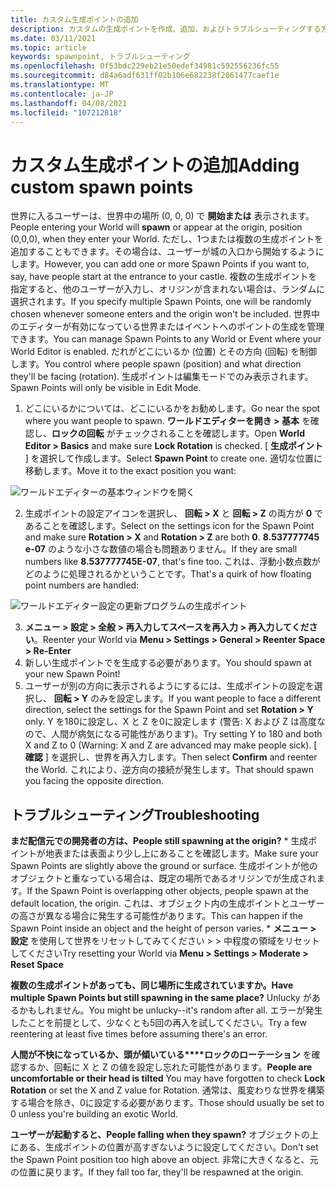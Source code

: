 ```yaml
---
title: カスタム生成ポイントの追加
description: カスタムの生成ポイントを作成、追加、およびトラブルシューティングする方法について説明します。
ms.date: 03/11/2021
ms.topic: article
keywords: spawnpoint, トラブルシューティング
ms.openlocfilehash: 0f53bdc229eb21e50edef34981c592556236fc55
ms.sourcegitcommit: d84a6adf631ff02b106e682238f2861477caef1e
ms.translationtype: MT
ms.contentlocale: ja-JP
ms.lasthandoff: 04/08/2021
ms.locfileid: "107212818"
---
```

# <a name="adding-custom-spawn-points"></a><span data-ttu-id="ca05c-104">カスタム生成ポイントの追加</span><span class="sxs-lookup"><span data-stu-id="ca05c-104">Adding custom spawn points</span></span>

<span data-ttu-id="ca05c-105">世界に入るユーザーは、世界中の場所 (0, 0, 0) で **開始または** 表示されます。</span><span class="sxs-lookup"><span data-stu-id="ca05c-105">People entering your World will **spawn** or appear at the origin, position (0,0,0), when they enter your World.</span></span> <span data-ttu-id="ca05c-106">ただし、1つまたは複数の生成ポイントを追加することもできます。その場合は、ユーザーが城の入口から開始するようにします。</span><span class="sxs-lookup"><span data-stu-id="ca05c-106">However, you can add one or more Spawn Points if you want to, say, have people start at the entrance to your castle.</span></span> <span data-ttu-id="ca05c-107">複数の生成ポイントを指定すると、他のユーザーが入力し、オリジンが含まれない場合は、ランダムに選択されます。</span><span class="sxs-lookup"><span data-stu-id="ca05c-107">If you specify multiple Spawn Points, one will be randomly chosen whenever someone enters and the origin won't be included.</span></span> <span data-ttu-id="ca05c-108">世界中のエディターが有効になっている世界またはイベントへのポイントの生成を管理できます。</span><span class="sxs-lookup"><span data-stu-id="ca05c-108">You can manage Spawn Points to any World or Event where your World Editor is enabled.</span></span> <span data-ttu-id="ca05c-109">だれがどこにいるか (位置) とその方向 (回転) を制御します。</span><span class="sxs-lookup"><span data-stu-id="ca05c-109">You control where people spawn (position) and what direction they'll be facing (rotation).</span></span> <span data-ttu-id="ca05c-110">生成ポイントは編集モードでのみ表示されます。</span><span class="sxs-lookup"><span data-stu-id="ca05c-110">Spawn Points will only be visible in Edit Mode.</span></span> 

1. <span data-ttu-id="ca05c-111">どこにいるかについては、どこにいるかをお勧めします。</span><span class="sxs-lookup"><span data-stu-id="ca05c-111">Go near the spot where you want people to spawn.</span></span> <span data-ttu-id="ca05c-112">**ワールドエディターを開き > 基本** を確認し、**ロックの回転** がチェックされることを確認します。</span><span class="sxs-lookup"><span data-stu-id="ca05c-112">Open **World Editor > Basics** and make sure **Lock Rotation** is checked.</span></span> <span data-ttu-id="ca05c-113">[ **生成ポイント** ] を選択して作成します。</span><span class="sxs-lookup"><span data-stu-id="ca05c-113">Select **Spawn Point** to create one.</span></span> <span data-ttu-id="ca05c-114">適切な位置に移動します。</span><span class="sxs-lookup"><span data-stu-id="ca05c-114">Move it to the exact position you want:</span></span>

![ワールドエディターの基本ウィンドウを開く](images/spawn-points-img-01.png)

2. <span data-ttu-id="ca05c-116">生成ポイントの設定アイコンを選択し、 **回転 > X** と **回転 > Z** の両方が **0** であることを確認します。</span><span class="sxs-lookup"><span data-stu-id="ca05c-116">Select on the settings icon for the Spawn Point and make sure **Rotation > X** and **Rotation > Z** are both **0**.</span></span> <span data-ttu-id="ca05c-117">**8.537777745 e-07** のような小さな数値の場合も問題ありません。</span><span class="sxs-lookup"><span data-stu-id="ca05c-117">If they are small numbers like **8.537777745E-07**, that's fine too.</span></span> <span data-ttu-id="ca05c-118">これは、浮動小数点数がどのように処理されるかということです。</span><span class="sxs-lookup"><span data-stu-id="ca05c-118">That's a quirk of how floating point numbers are handled:</span></span>

![ワールドエディター設定の更新プログラムの生成ポイント](images/spawn-points-img-02.png)

3. <span data-ttu-id="ca05c-120">**メニュー > 設定 > 全般 > 再入力してスペースを再入力 > 再入力してください**。</span><span class="sxs-lookup"><span data-stu-id="ca05c-120">Reenter your World via **Menu > Settings > General > Reenter Space > Re-Enter**</span></span>
4. <span data-ttu-id="ca05c-121">新しい生成ポイントでを生成する必要があります。</span><span class="sxs-lookup"><span data-stu-id="ca05c-121">You should spawn at your new Spawn Point!</span></span>
5. <span data-ttu-id="ca05c-122">ユーザーが別の方向に表示されるようにするには、生成ポイントの設定を選択し、 **回転 > Y** のみを設定します。</span><span class="sxs-lookup"><span data-stu-id="ca05c-122">If you want people to face a different direction, select the settings for the Spawn Point and set **Rotation > Y** only.</span></span> <span data-ttu-id="ca05c-123">Y を180に設定し、X と Z を0に設定します (警告: X および Z は高度なので、人間が病気になる可能性があります)。</span><span class="sxs-lookup"><span data-stu-id="ca05c-123">Try setting Y to 180 and both X and Z to 0 (Warning: X and Z are advanced may make people sick).</span></span> <span data-ttu-id="ca05c-124">[ **確認** ] を選択し、世界を再入力します。</span><span class="sxs-lookup"><span data-stu-id="ca05c-124">Then select **Confirm** and reenter the World.</span></span> <span data-ttu-id="ca05c-125">これにより、逆方向の接続が発生します。</span><span class="sxs-lookup"><span data-stu-id="ca05c-125">That should spawn you facing the opposite direction.</span></span> 

## <a name="troubleshooting"></a><span data-ttu-id="ca05c-126">トラブルシューティング</span><span class="sxs-lookup"><span data-stu-id="ca05c-126">Troubleshooting</span></span>

<span data-ttu-id="ca05c-127">**まだ配信元での開発者の方は、**</span><span class="sxs-lookup"><span data-stu-id="ca05c-127">**People still spawning at the origin?**</span></span>
    * <span data-ttu-id="ca05c-128">生成ポイントが地表または表面より少し上にあることを確認します。</span><span class="sxs-lookup"><span data-stu-id="ca05c-128">Make sure your Spawn Points are slightly above the ground or surface.</span></span> <span data-ttu-id="ca05c-129">生成ポイントが他のオブジェクトと重なっている場合は、既定の場所であるオリジンでが生成されます。</span><span class="sxs-lookup"><span data-stu-id="ca05c-129">If the Spawn Point is overlapping other objects, people spawn at the default location, the origin.</span></span> <span data-ttu-id="ca05c-130">これは、オブジェクト内の生成ポイントとユーザーの高さが異なる場合に発生する可能性があります。</span><span class="sxs-lookup"><span data-stu-id="ca05c-130">This can happen if the Spawn Point inside an object and the height of person varies.</span></span> 
    * <span data-ttu-id="ca05c-131">**メニュー > 設定** を使用して世界をリセットしてみてください > > 中程度の領域をリセットしてください</span><span class="sxs-lookup"><span data-stu-id="ca05c-131">Try resetting your World via **Menu > Settings > Moderate > Reset Space**</span></span>

<span data-ttu-id="ca05c-132">**複数の生成ポイントがあっても、同じ場所に生成されていますか。**</span><span class="sxs-lookup"><span data-stu-id="ca05c-132">**Have multiple Spawn Points but still spawning in the same place?**</span></span>
<span data-ttu-id="ca05c-133">Unlucky があるかもしれません。</span><span class="sxs-lookup"><span data-stu-id="ca05c-133">You might be unlucky--it's random after all.</span></span> <span data-ttu-id="ca05c-134">エラーが発生したことを前提として、少なくとも5回の再入を試してください。</span><span class="sxs-lookup"><span data-stu-id="ca05c-134">Try a few reentering at least five times before assuming there's an error.</span></span> 

<span data-ttu-id="ca05c-135">**人間が不快になっているか、頭が傾いている\*\*\*\*ロックのローテーション** を確認するか、回転に X と Z の値を設定し忘れた可能性があります。</span><span class="sxs-lookup"><span data-stu-id="ca05c-135">**People are uncomfortable or their head is tilted** You may have forgotten to check **Lock Rotation** or set the X and Z value for Rotation.</span></span> <span data-ttu-id="ca05c-136">通常は、風変わりな世界を構築する場合を除き、0に設定する必要があります。</span><span class="sxs-lookup"><span data-stu-id="ca05c-136">Those should usually be set to 0 unless you're building an exotic World.</span></span> 

<span data-ttu-id="ca05c-137">**ユーザーが起動すると、**</span><span class="sxs-lookup"><span data-stu-id="ca05c-137">**People falling when they spawn?**</span></span>
<span data-ttu-id="ca05c-138">オブジェクトの上にある、生成ポイントの位置が高すぎないように設定してください。</span><span class="sxs-lookup"><span data-stu-id="ca05c-138">Don't set the Spawn Point position too high above an object.</span></span> <span data-ttu-id="ca05c-139">非常に大きくなると、元の位置に戻ります。</span><span class="sxs-lookup"><span data-stu-id="ca05c-139">If they fall too far, they'll be respawned at the origin.</span></span>